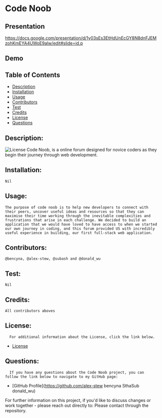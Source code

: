# Code Noob
 
 ## Presentation
 https://docs.google.com/presentation/d/1y03sEs3EtHdUnEcGY8N8dnFJEMzohKmEYA4UWoE9alw/edit#slide=id.p

 ## Demo
 

  ## Table of Contents
  - [Description](#description)
  - [Installation](#installation)
  - [Usage](#usage)
  - [Contributors](#contributors)
  - [Test](#test)
  - [Credits](#credits)
  - [License](#license)
  - [Questions](#questions)

  ## Description:
  ![License](https://img.shields.io/badge/License-MIT-blue.svg "License Badge")
    Code Noob, is a online forum designed for novice coders as they begin their journey through web development.
  ## Installation:
    Nil
  ## Usage:
    The purpose of code noob is to help new developers to connect with their peers, uncover useful ideas and resources so that they can maximise their time working through the inevitable complexities and frustrations that arise in each challenge. We decided to build an application that we would have loved to have access to when we started our own journey in coding, and this forum provided US with incredibly useful experience in building, our first full-stack web application.  
  ## Contributors:
    @bencyna, @alex-stew, @subash and @donald_wu
  ## Test:
    Nil
  ## Credits:
    All contributors aboves
  ## License:
      For additional information about the License, click the link below.
  - [License](https://opensource.org/licenses/MIT)

  ## Questions:
      If you have any questions about the Code Noob project, you can follow the link below to navigate to my GitHub page:
  - [GitHub Profile](https://github.com/alex-stew bencyna SthaSub donald_wu)

For further information on this project, if you'd like to discuss changes or work together - please reach out directly to: Please contact through the repository.    
